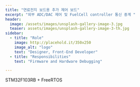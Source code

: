 ```yaml
---
title: "연료전지 보드용 추가 제어 보드"
excerpt: "외부 ADC/DAC 제어 및 FuelCell controller 통신 중계 "
header:
  image: /assets/images/unsplash-gallery-image-3.jpg
  teaser: assets/images/unsplash-gallery-image-3-th.jpg
sidebar:
  - title: "Role"
    image: http://placehold.it/350x250
    image_alt: "logo"
    text: "Designer, Front-End Developer"
  - title: "Responsibilities"
    text: "Firmware and Hardware Debugging"

---
```


STM32F103RB + FreeRTOS
